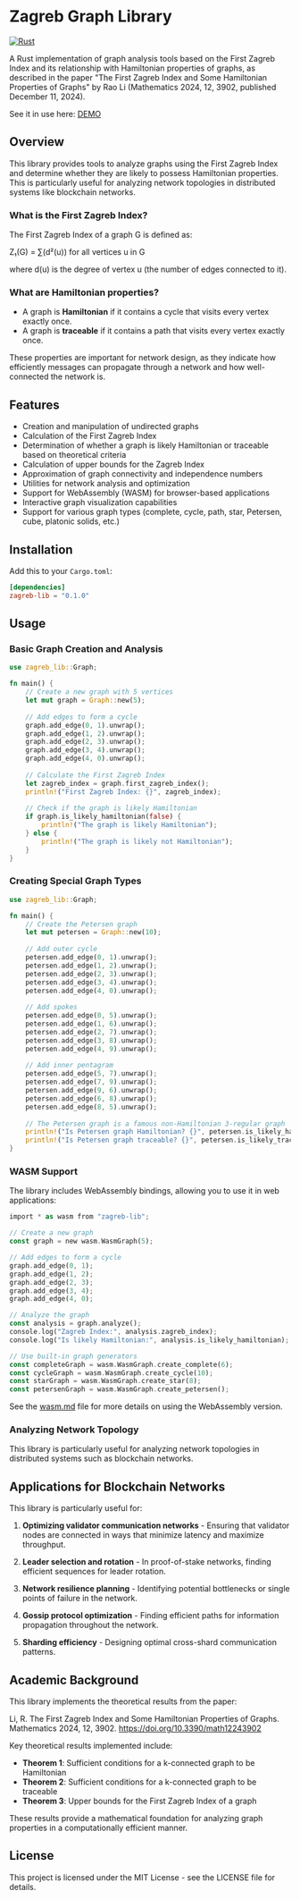# Zagreb Graph Library

[![Rust](https://github.com/wkennedy/zagreb-lib/actions/workflows/rust.yml/badge.svg)](https://github.com/wkennedy/zagreb-lib/actions/workflows/rust.yml)

A Rust implementation of graph analysis tools based on the First Zagreb Index and its relationship with Hamiltonian properties of graphs, as described in the paper "The First Zagreb Index and Some Hamiltonian Properties of Graphs" by Rao Li (Mathematics 2024, 12, 3902, published December 11, 2024).

See it in use here: [DEMO](https://wkennedy.github.io/zagreb-lib/)

## Overview

This library provides tools to analyze graphs using the First Zagreb Index and determine whether they are likely to possess Hamiltonian properties. This is particularly useful for analyzing network topologies in distributed systems like blockchain networks.

### What is the First Zagreb Index?

The First Zagreb Index of a graph G is defined as:

Z₁(G) = ∑(d²(u)) for all vertices u in G

where d(u) is the degree of vertex u (the number of edges connected to it).

### What are Hamiltonian properties?

- A graph is **Hamiltonian** if it contains a cycle that visits every vertex exactly once.
- A graph is **traceable** if it contains a path that visits every vertex exactly once.

These properties are important for network design, as they indicate how efficiently messages can propagate through a network and how well-connected the network is.

## Features

- Creation and manipulation of undirected graphs
- Calculation of the First Zagreb Index
- Determination of whether a graph is likely Hamiltonian or traceable based on theoretical criteria
- Calculation of upper bounds for the Zagreb Index
- Approximation of graph connectivity and independence numbers
- Utilities for network analysis and optimization
- Support for WebAssembly (WASM) for browser-based applications
- Interactive graph visualization capabilities
- Support for various graph types (complete, cycle, path, star, Petersen, cube, platonic solids, etc.)

## Installation

Add this to your `Cargo.toml`:

```toml
[dependencies]
zagreb-lib = "0.1.0"
```

## Usage

### Basic Graph Creation and Analysis

```rust
use zagreb_lib::Graph;

fn main() {
    // Create a new graph with 5 vertices
    let mut graph = Graph::new(5);
    
    // Add edges to form a cycle
    graph.add_edge(0, 1).unwrap();
    graph.add_edge(1, 2).unwrap();
    graph.add_edge(2, 3).unwrap();
    graph.add_edge(3, 4).unwrap();
    graph.add_edge(4, 0).unwrap();
    
    // Calculate the First Zagreb Index
    let zagreb_index = graph.first_zagreb_index();
    println!("First Zagreb Index: {}", zagreb_index);
    
    // Check if the graph is likely Hamiltonian
    if graph.is_likely_hamiltonian(false) {
        println!("The graph is likely Hamiltonian");
    } else {
        println!("The graph is likely not Hamiltonian");
    }
}
```

### Creating Special Graph Types

```rust
use zagreb_lib::Graph;

fn main() {
    // Create the Petersen graph
    let mut petersen = Graph::new(10);
    
    // Add outer cycle
    petersen.add_edge(0, 1).unwrap();
    petersen.add_edge(1, 2).unwrap();
    petersen.add_edge(2, 3).unwrap();
    petersen.add_edge(3, 4).unwrap();
    petersen.add_edge(4, 0).unwrap();
    
    // Add spokes
    petersen.add_edge(0, 5).unwrap();
    petersen.add_edge(1, 6).unwrap();
    petersen.add_edge(2, 7).unwrap();
    petersen.add_edge(3, 8).unwrap();
    petersen.add_edge(4, 9).unwrap();
    
    // Add inner pentagram
    petersen.add_edge(5, 7).unwrap();
    petersen.add_edge(7, 9).unwrap();
    petersen.add_edge(9, 6).unwrap();
    petersen.add_edge(6, 8).unwrap();
    petersen.add_edge(8, 5).unwrap();
    
    // The Petersen graph is a famous non-Hamiltonian 3-regular graph
    println!("Is Petersen graph Hamiltonian? {}", petersen.is_likely_hamiltonian(true));
    println!("Is Petersen graph traceable? {}", petersen.is_likely_traceable(true));
}
```

### WASM Support

The library includes WebAssembly bindings, allowing you to use it in web applications:

```rust
import * as wasm from "zagreb-lib";

// Create a new graph
const graph = new wasm.WasmGraph(5);

// Add edges to form a cycle
graph.add_edge(0, 1);
graph.add_edge(1, 2);
graph.add_edge(2, 3);
graph.add_edge(3, 4);
graph.add_edge(4, 0);

// Analyze the graph
const analysis = graph.analyze();
console.log("Zagreb Index:", analysis.zagreb_index);
console.log("Is likely Hamiltonian:", analysis.is_likely_hamiltonian);

// Use built-in graph generators
const completeGraph = wasm.WasmGraph.create_complete(6);
const cycleGraph = wasm.WasmGraph.create_cycle(10);
const starGraph = wasm.WasmGraph.create_star(8);
const petersenGraph = wasm.WasmGraph.create_petersen();
```

See the [wasm.md](wasm.md) file for more details on using the WebAssembly version.

### Analyzing Network Topology

This library is particularly useful for analyzing network topologies in distributed systems such as blockchain networks.

## Applications for Blockchain Networks

This library is particularly useful for:

1. **Optimizing validator communication networks** - Ensuring that validator nodes are connected in ways that minimize latency and maximize throughput.

2. **Leader selection and rotation** - In proof-of-stake networks, finding efficient sequences for leader rotation.

3. **Network resilience planning** - Identifying potential bottlenecks or single points of failure in the network.

4. **Gossip protocol optimization** - Finding efficient paths for information propagation throughout the network.

5. **Sharding efficiency** - Designing optimal cross-shard communication patterns.

## Academic Background

This library implements the theoretical results from the paper:

Li, R. The First Zagreb Index and Some Hamiltonian Properties of Graphs. Mathematics 2024, 12, 3902. https://doi.org/10.3390/math12243902

Key theoretical results implemented include:

- **Theorem 1**: Sufficient conditions for a k-connected graph to be Hamiltonian
- **Theorem 2**: Sufficient conditions for a k-connected graph to be traceable
- **Theorem 3**: Upper bounds for the First Zagreb Index of a graph

These results provide a mathematical foundation for analyzing graph properties in a computationally efficient manner.

## License

This project is licensed under the MIT License - see the LICENSE file for details.